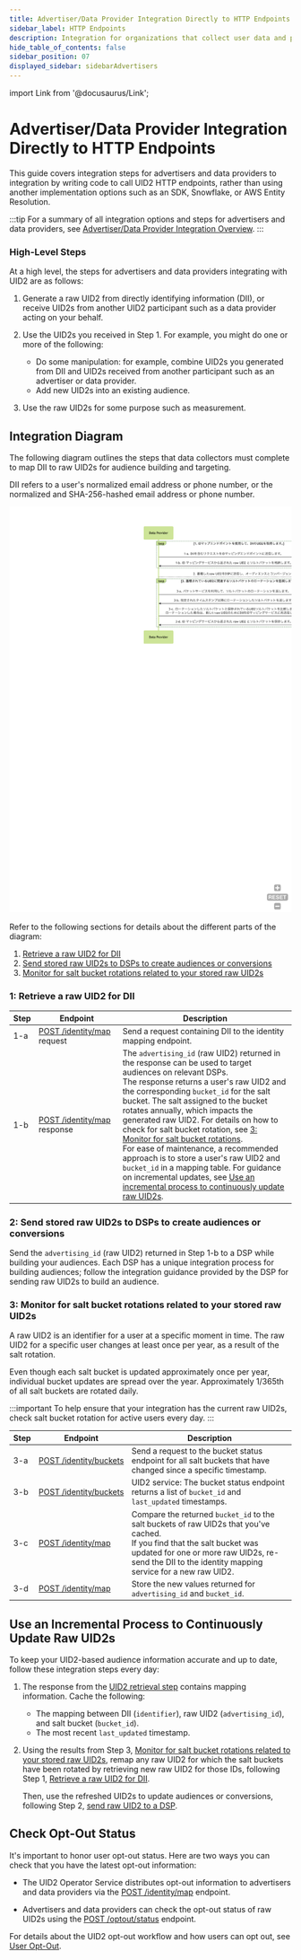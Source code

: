 ```yaml
---
title: Advertiser/Data Provider Integration Directly to HTTP Endpoints
sidebar_label: HTTP Endpoints
description: Integration for organizations that collect user data and push it to other participants, coding to HTTP endpoints rather than an SDK or Snowflake.
hide_table_of_contents: false
sidebar_position: 07
displayed_sidebar: sidebarAdvertisers
---
```


import Link from '@docusaurus/Link';

# Advertiser/Data Provider Integration Directly to HTTP Endpoints

This guide covers integration steps for advertisers and data providers to integration by writing code to call UID2 HTTP endpoints, rather than using another implementation options such as an SDK, Snowflake, or AWS Entity Resolution.

:::tip
For a summary of all integration options and steps for advertisers and data providers, see [Advertiser/Data Provider Integration Overview](integration-advertiser-dataprovider-overview.md).
:::

### High-Level Steps

At a high level, the steps for advertisers and data providers integrating with UID2 are as follows:

1. Generate a raw UID2 from <Link href="../ref-info/glossary-uid#gl-dii">directly identifying information (DII)</Link>, or receive UID2s from another UID2 participant such as a data provider acting on your behalf.

1. Use the UID2s you received in Step 1. For example, you might do one or more of the following:
   - Do some manipulation: for example, combine UID2s you generated from DII and UID2s received from another participant such as an advertiser or data provider.
   - Add new UID2s into an existing audience.

1. Use the raw UID2s for some purpose such as measurement.

## Integration Diagram

The following diagram outlines the steps that data collectors must complete to map DII to raw UID2s for audience building and targeting.

DII refers to a user's normalized email address or phone number, or the normalized and SHA-256-hashed email address or phone number.

![Advertiser Flow](images/advertiser-flow-mermaid.png)

<!-- diagram source: resource/advertiser-flow-mermaid.md.bak -->

Refer to the following sections for details about the different parts of the diagram:
1. [Retrieve a raw UID2 for DII](#1-retrieve-a-raw-uid2-for-dii)
2. [Send stored raw UID2s to DSPs to create audiences or conversions](#2-send-stored-raw-uid2s-to-dsps-to-create-audiences-or-conversions)
3. [Monitor for salt bucket rotations related to your stored raw UID2s](#3-monitor-for-salt-bucket-rotations-related-to-your-stored-raw-uid2s)

### 1: Retrieve a raw UID2 for DII

| Step | Endpoint | Description |
| --- | --- | --- |
| 1-a | [POST&nbsp;/identity/map](../endpoints/post-identity-map.md) request | Send a request containing DII to the identity mapping endpoint. |
| 1-b | [POST&nbsp;/identity/map](../endpoints/post-identity-map.md) response | The `advertising_id` (raw UID2) returned in the response can be used to target audiences on relevant DSPs.<br/>The response returns a user's raw UID2 and the corresponding `bucket_id` for the salt bucket. The salt assigned to the bucket rotates annually, which impacts the generated raw UID2. For details on how to check for salt bucket rotation, see [3: Monitor for salt bucket rotations](#3-monitor-for-salt-bucket-rotations-related-to-your-stored-raw-uid2s).<br/>For ease of maintenance, a recommended approach is to store a user's raw UID2 and `bucket_id` in a mapping table. For guidance on incremental updates, see [Use an incremental process to continuously update raw UID2s](#use-an-incremental-process-to-continuously-update-raw-uid2s). |

### 2: Send stored raw UID2s to DSPs to create audiences or conversions

Send the `advertising_id` (raw UID2) returned in Step 1-b to a DSP while building your audiences. Each DSP has a unique integration process for building audiences; follow the integration guidance provided by the DSP for sending raw UID2s to build an audience.

### 3: Monitor for salt bucket rotations related to your stored raw UID2s
A raw UID2 is an identifier for a user at a specific moment in time. The raw UID2 for a specific user changes at least once per year, as a result of the salt rotation. 

Even though each salt bucket is updated approximately once per year, individual bucket updates are spread over the year. Approximately 1/365th of all salt buckets are rotated daily.

:::important
To help ensure that your integration has the current raw UID2s, check salt bucket rotation for active users every day.
:::

| Step | Endpoint | Description |
| --- | --- | --- |
| 3-a | [POST&nbsp;/identity/buckets](../endpoints/post-identity-buckets.md) | Send a request to the bucket status endpoint for all salt buckets that have changed since a specific timestamp. |
| 3-b | [POST&nbsp;/identity/buckets](../endpoints/post-identity-buckets.md) | UID2 service: The bucket status endpoint returns a list of `bucket_id` and `last_updated` timestamps. |
| 3-c | [POST&nbsp;/identity/map](../endpoints/post-identity-map.md) | Compare the returned `bucket_id` to the salt buckets of raw UID2s that you've cached.<br/>If you find that the salt bucket was updated for one or more raw UID2s, re-send the DII to the identity mapping service for a new raw UID2. |
| 3-d | [POST&nbsp;/identity/map](../endpoints/post-identity-map.md) | Store the new values returned for `advertising_id` and `bucket_id`. |

## Use an Incremental Process to Continuously Update Raw UID2s

To keep your UID2-based audience information accurate and up to date, follow these integration steps every day:

1. The response from the [UID2 retrieval step](#1-retrieve-a-raw-uid2-for-dii) contains mapping information. Cache the following:
   - The mapping between DII (`identifier`), raw UID2 (`advertising_id`), and salt bucket (`bucket_id`).
   - The most recent `last_updated` timestamp.
2. Using the results from Step 3, [Monitor for salt bucket rotations related to your stored raw UID2s](#3-monitor-for-salt-bucket-rotations-related-to-your-stored-raw-uid2s), remap any raw UID2 for which the salt buckets have been rotated by retrieving new raw UID2 for those IDs, following Step 1, [Retrieve a raw UID2 for DII](#1-retrieve-a-raw-uid2-for-dii).

   Then, use the refreshed UID2s to update audiences or conversions, following Step 2, [send raw UID2 to a DSP](#2-send-stored-raw-uid2s-to-dsps-to-create-audiences-or-conversions).

## Check Opt-Out Status

It's important to honor user opt-out status. Here are two ways you can check that you have the latest opt-out information:

- The UID2 <Link href="../ref-info/glossary-uid#gl-operator-service">Operator Service</Link> distributes opt-out information to advertisers and data providers via the [POST&nbsp;/identity/map](../endpoints/post-identity-map.md) endpoint.

- Advertisers and data providers can check the opt-out status of raw UID2s using the [POST&nbsp;/optout/status](../endpoints/post-optout-status.md) endpoint.

For details about the UID2 opt-out workflow and how users can opt out, see [User Opt-Out](../getting-started/gs-opt-out.md).

